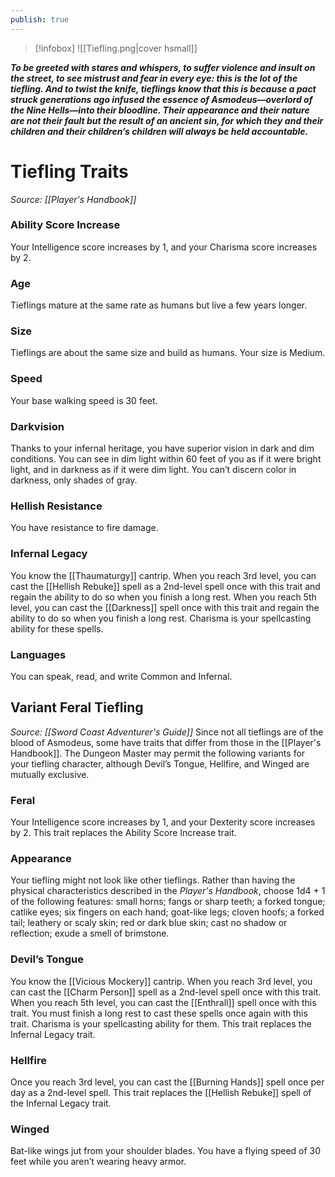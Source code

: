 ```yaml
---
publish: true
---
```

> [!infobox]
> ![[Tiefling.png|cover hsmall]]

***To be greeted with stares and whispers, to suffer violence and insult on the street, to see mistrust and fear in every eye: this is the lot of the tiefling. And to twist the knife, tieflings know that this is because a pact struck generations ago infused the essence of Asmodeus—overlord of the Nine Hells—into their bloodline. Their appearance and their nature are not their fault but the result of an ancient sin, for which they and their children and their children’s children will always be held accountable.***
# Tiefling Traits
*Source: [[Player's Handbook]]*
### Ability Score Increase
Your Intelligence score increases by 1, and your Charisma score increases by 2.
### Age
Tieflings mature at the same rate as humans but live a few years longer.
### Size
Tieflings are about the same size and build as humans. Your size is Medium.
### Speed
Your base walking speed is 30 feet.
### Darkvision
Thanks to your infernal heritage, you have superior vision in dark and dim conditions. You can see in dim light within 60 feet of you as if it were bright light, and in darkness as if it were dim light. You can’t discern color in darkness, only shades of gray.
### Hellish Resistance
You have resistance to fire damage.
### Infernal Legacy
You know the [[Thaumaturgy]] cantrip. When you reach 3rd level, you can cast the [[Hellish Rebuke]] spell as a 2nd-level spell once with this trait and regain the ability to do so when you finish a long rest. When you reach 5th level, you can cast the [[Darkness]] spell once with this trait and regain the ability to do so when you finish a long rest. Charisma is your spellcasting ability for these spells.
### Languages
You can speak, read, and write Common and Infernal.
## Variant Feral Tiefling
*Source: [[Sword Coast Adventurer's Guide]]*
Since not all tieflings are of the blood of Asmodeus, some have traits that differ from those in the [[Player's Handbook]]. The Dungeon Master may permit the following variants for your tiefling character, although Devil’s Tongue, Hellfire, and Winged are mutually exclusive.
### Feral
Your Intelligence score increases by 1, and your Dexterity score increases by 2. This trait replaces the Ability Score Increase trait.
### Appearance
Your tiefling might not look like other tieflings. Rather than having the physical characteristics described in the _Player's Handbook_, choose 1d4 + 1 of the following features: small horns; fangs or sharp teeth; a forked tongue; catlike eyes; six fingers on each hand; goat-like legs; cloven hoofs; a forked tail; leathery or scaly skin; red or dark blue skin; cast no shadow or reflection; exude a smell of brimstone.
### Devil’s Tongue
You know the [[Vicious Mockery]] cantrip. When you reach 3rd level, you can cast the [[Charm Person]] spell as a 2nd-level spell once with this trait. When you reach 5th level, you can cast the [[Enthrall]] spell once with this trait. You must finish a long rest to cast these spells once again with this trait. Charisma is your spellcasting ability for them. This trait replaces the Infernal Legacy trait.
### Hellfire
Once you reach 3rd level, you can cast the [[Burning Hands]] spell once per day as a 2nd-level spell. This trait replaces the [[Hellish Rebuke]] spell of the Infernal Legacy trait.
### Winged
Bat-like wings jut from your shoulder blades. You have a flying speed of 30 feet while you aren’t wearing heavy armor.